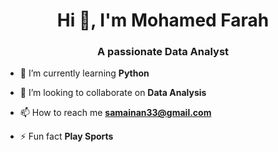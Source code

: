 <h1 align="center">Hi 👋, I'm Mohamed Farah</h1>
<h3 align="center">A passionate Data Analyst </h3>

- 🌱 I’m currently learning **Python**

- 👯 I’m looking to collaborate on **Data Analysis**

- 📫 How to reach me **samainan33@gmail.com**

- ⚡ Fun fact **Play Sports**

<p align="left">
</p>
